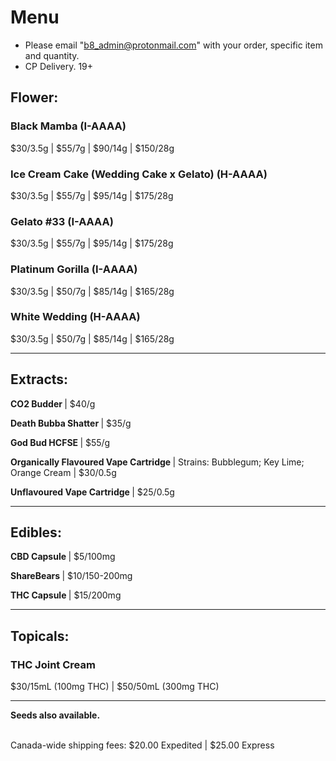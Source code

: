 # Menu

- Please email "b8_admin@protonmail.com" with your order, specific item and quantity.
- CP Delivery. 19+

## Flower:
### Black Mamba (I-AAAA)
$30/3.5g | $55/7g | $90/14g | $150/28g
### Ice Cream Cake (Wedding Cake x Gelato) (H-AAAA)
$30/3.5g | $55/7g | $95/14g | $175/28g
### Gelato #33 (I-AAAA)
$30/3.5g | $55/7g | $95/14g | $175/28g
### Platinum Gorilla (I-AAAA)
$30/3.5g | $50/7g | $85/14g | $165/28g
### White Wedding (H-AAAA)
$30/3.5g | $50/7g | $85/14g | $165/28g

--------------------------------------------------------------------- 

## Extracts:
<b> CO2 Budder </b> | $40/g 
<p><b> Death Bubba Shatter </b> | $35/g </p>
<p><b> God Bud HCFSE </b> | $55/g </p>
<p><b> Organically Flavoured Vape Cartridge </b> | Strains: Bubblegum; Key Lime; Orange Cream | $30/0.5g </p>
<p><b> Unflavoured Vape Cartridge </b> | $25/0.5g </p>

--------------------------------------------------------------------- 

## Edibles:
<b> CBD Capsule </b> | $5/100mg
<p><b> ShareBears </b> | $10/150-200mg </p>
<p><b> THC Capsule </b> | $15/200mg </p> 

  
--------------------------------------------------------------------- 

## Topicals:
### THC Joint Cream
$30/15mL (100mg THC) | $50/50mL (300mg THC)

--------------------------------------------------------------------- 

<b>Seeds also available.</b>

<br>
Canada-wide shipping fees:
$20.00 Expedited | $25.00 Express
